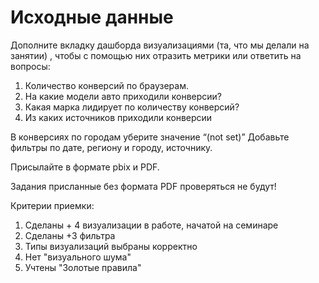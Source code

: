 # Исходные данные<br>

Дополните вкладку дашборда визуализациями (та, что мы делали на занятии) , чтобы с помощью них отразить метрики или ответить на вопросы:<br>
1. Количество конверсий по браузерам.
2. На какие модели авто приходили конверсии?
3. Какая марка лидирует по количеству конверсий?
4. Из каких источников приходили конверсии

В конверсиях по городам уберите значение “(not set)”
Добавьте фильтры по дате, региону и городу, источнику.<br>

Присылайте в формате pbix и PDF.<br>

Задания присланные без формата PDF проверяться не будут!<br>

Критерии приемки:<br>
1. Сделаны + 4 визуализации в работе, начатой на семинаре
2. Сделаны +3 фильтра
3. Типы визуализаций выбраны корректно
4. Нет "визуального шума"
5. Учтены "Золотые правила"
